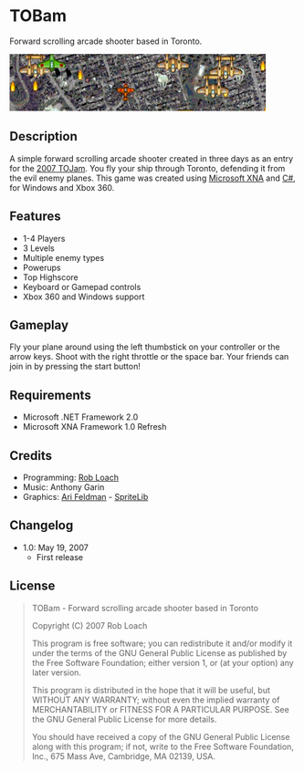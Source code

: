 # TOBam

Forward scrolling arcade shooter based in Toronto.

![TOBam Animated Screenshot](tobam.gif)


## Description

A simple forward scrolling arcade shooter created in three days as an entry for
the [2007 TOJam](http://www.tojam.ca/games_2007/default.asp).  You fly your
ship through Toronto, defending it from the evil enemy planes. This game was
created using [Microsoft XNA](https://en.wikipedia.org/wiki/Microsoft_XNA) and
[C#](https://en.wikipedia.org/wiki/C_Sharp_(programming_language)), for Windows
and Xbox 360.


## Features

* 1-4 Players
* 3 Levels
* Multiple enemy types
* Powerups
* Top Highscore
* Keyboard or Gamepad controls
* Xbox 360 and Windows support


## Gameplay

Fly your plane around using the left thumbstick on your controller or the arrow
keys. Shoot with the right throttle or the space bar. Your friends can join in
by pressing the start button!


## Requirements

* Microsoft .NET Framework 2.0
* Microsoft XNA Framework 1.0 Refresh


## Credits

* Programming: [Rob Loach](http://www.robloach.net)
* Music: Anthony Garin
* Graphics: [Ari Feldman](http://www.flyingyogi.com) - [SpriteLib](http://www.widgetworx.com/spritelib/)


## Changelog

* 1.0: May 19, 2007
  * First release


## License

> TOBam - Forward scrolling arcade shooter based in Toronto
>
> Copyright (C) 2007 Rob Loach
>
> This program is free software; you can redistribute it and/or modify
> it under the terms of the GNU General Public License as published by
> the Free Software Foundation; either version 1, or (at your option)
> any later version.
>
> This program is distributed in the hope that it will be useful,
> but WITHOUT ANY WARRANTY; without even the implied warranty of
> MERCHANTABILITY or FITNESS FOR A PARTICULAR PURPOSE.  See the
> GNU General Public License for more details.
>
> You should have received a copy of the GNU General Public License
> along with this program; if not, write to the Free Software
> Foundation, Inc., 675 Mass Ave, Cambridge, MA 02139, USA.
